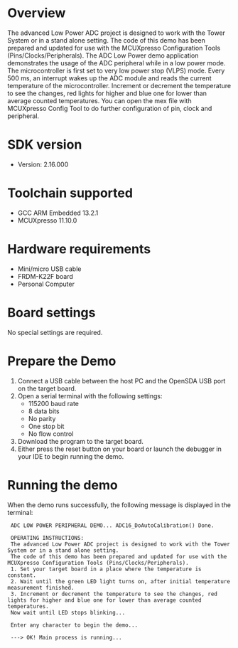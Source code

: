 Overview
========
The advanced Low Power ADC project is designed to work with the Tower System or in a stand alone setting.
The code of this demo has been prepared and updated for use with the MCUXpresso Configuration Tools (Pins/Clocks/Peripherals).
The ADC Low Power demo application demonstrates the usage of the ADC peripheral while in a low power mode. The
microcontroller is first set to very low power stop (VLPS) mode. Every 500 ms, an interrupt wakes up the ADC module and
reads the current temperature of the microcontroller. Increment or decrement the temperature to see the changes, red lights
for higher and blue one for lower than average counted temperatures. You can open the mex file with MCUXpresso Config Tool to 
do further configuration of pin, clock and peripheral.


SDK version
===========
- Version: 2.16.000

Toolchain supported
===================
- GCC ARM Embedded  13.2.1
- MCUXpresso  11.10.0

Hardware requirements
=====================
- Mini/micro USB cable
- FRDM-K22F board
- Personal Computer

Board settings
==============
No special settings are required.

Prepare the Demo
================
1.  Connect a USB cable between the host PC and the OpenSDA USB port on the target board.
2.  Open a serial terminal with the following settings:
    - 115200 baud rate
    - 8 data bits
    - No parity
    - One stop bit
    - No flow control
3.  Download the program to the target board.
4.  Either press the reset button on your board or launch the debugger in your IDE to begin running the demo.

Running the demo
================
When the demo runs successfully, the following message is displayed in the terminal:

~~~~~~~~~~~~~~~~~~~~~~~~~~~~~~~~~~~~~~~~~~~~~~~~~~~~~~~~~~~~~~~~~~~~~~~
 ADC LOW POWER PERIPHERAL DEMO... ADC16_DoAutoCalibration() Done.

 OPERATING INSTRUCTIONS:
 The advanced Low Power ADC project is designed to work with the Tower System or in a stand alone setting.
 The code of this demo has been prepared and updated for use with the MCUXpresso Configuration Tools (Pins/Clocks/Peripherals).
 1. Set your target board in a place where the temperature is constant.
 2. Wait until the green LED light turns on, after initial temperature measurement finished.
 3. Increment or decrement the temperature to see the changes, red lights for higher and blue one for lower than average counted temperatures.
 Now wait until LED stops blinking...

 Enter any character to begin the demo...

 ---> OK! Main process is running...

~~~~~~~~~~~~~~~~~~~~~~~~~~~~~~~~~~~~~~~~~~~~~~~~~~~~~~~~~~~~~~~~~~~~~~~~~


